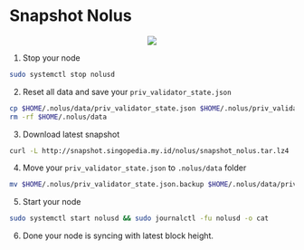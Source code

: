 # Snapshot Nolus

<p align="center"><a href="https://user-images.githubusercontent.com/35837931/222352100-98326947-91a4-4794-a57c-20cf13458a55.png"><img src="https://user-images.githubusercontent.com/35837931/222352100-98326947-91a4-4794-a57c-20cf13458a55.png" /></a></p>


1. Stop your node

```bash
sudo systemctl stop nolusd
```

2. Reset all data and save your `priv_validator_state.json`

```bash
cp $HOME/.nolus/data/priv_validator_state.json $HOME/.nolus/priv_validator_state.json.backup
rm -rf $HOME/.nolus/data
```

3. Download latest snapshot

```bash
curl -L http://snapshot.singopedia.my.id/nolus/snapshot_nolus.tar.lz4 | tar -Ilz4 -xf - -C $HOME/.nolus
```

4. Move your `priv_validator_state.json` to `.nolus/data` folder

```bash
mv $HOME/.nolus/priv_validator_state.json.backup $HOME/.nolus/data/priv_validator_state.json
```

5. Start your node

```bash
sudo systemctl start nolusd && sudo journalctl -fu nolusd -o cat
```

6. Done your node is syncing with latest block height.
